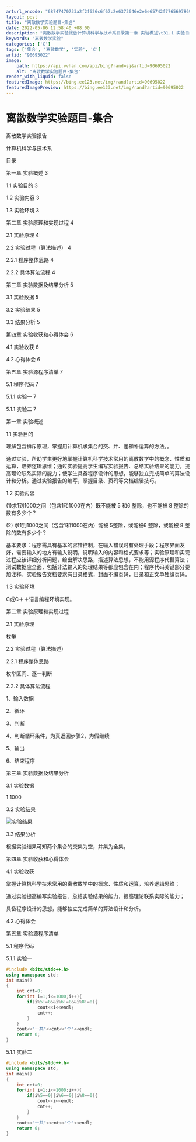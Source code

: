 ```yaml
---
arturl_encode: "68747470733a2f2f626c6f67:2e6373646e2e6e65742f77656978696e5f3433323732373831:2f61727469636c652f64657461696c732f3930363935303232"
layout: post
title: "离散数学实验题目-集合"
date: 2022-05-06 12:58:40 +08:00
description: "离散数学实验报告计算机科学与技术系目录第一章 实验概述\t31.1 实验目的\t31.2 实验内容\t31"
keywords: "离散数学实验"
categories: ['C']
tags: ['集合', '离散数学', '实验', 'C']
artid: "90695022"
image:
    path: https://api.vvhan.com/api/bing?rand=sj&artid=90695022
    alt: "离散数学实验题目-集合"
render_with_liquid: false
featuredImage: https://bing.ee123.net/img/rand?artid=90695022
featuredImagePreview: https://bing.ee123.net/img/rand?artid=90695022
---
```


# 离散数学实验题目-集合

离散数学实验报告

计算机科学与技术系

目录
  
第一章 实验概述 3
  
1.1 实验目的 3
  
1.2 实验内容 3
  
1.3 实验环境 3
  
第二章 实验原理和实现过程 4
  
2.1 实验原理 4
  
2.2 实验过程（算法描述） 4
  
2.2.1 程序整体思路 4
  
2.2.2 具体算法流程 4
  
第三章 实验数据及结果分析 5
  
3.1 实验数据 5
  
3.2 实验结果 5
  
3.3 结果分析 5
  
第四章 实验收获和心得体会 6
  
4.1 实验收获 6
  
4.2 心得体会 6
  
第五章 实验源程序清单 7
  
5.1 程序代码 7
  
5.1.1 实验一 7
  
5.1.1 实验二 7

第一章 实验概述
  
1.1 实验目的
  
理解包含排斥原理，掌握用计算机求集合的交、并、差和补运算的方法。。
  
通过实验，帮助学生更好地掌握计算机科学技术常用的离散数学中的概念、性质和运算，培养逻辑思维；通过实验提高学生编写实验报告、总结实验结果的能力，提高理论联系实际的能力；使学生具备程序设计的思想，能够独立完成简单的算法设计和分析。通过实验报告的编写，掌握目录、页码等文档编辑技巧。
  
1.2 实验内容
  
(1)求1到1000之间（包含1和1000在内）既不能被 5 和6 整除，也不能被 8 整除的数有多少个？
  
(2) 求1到1000之间（包含1和1000在内）能被 5整除，或能被6 整除，或能被 8 整除的数有多少个？
  
基本要求：程序需具有基本的容错控制，在输入错误时有处理手段；程序界面友好，需要输入的地方有输入说明，说明输入的内容和格式要求等；实验原理和实现过程应该详细分析问题，给出解决思路，描述算法思想，不能用源程序代替算法；测试数据应全面，包括非法输入的处理结果等都应包含在内；程序代码关键部分要加注释。实验报告文档要求有目录格式，封面不编页码，目录和正文单独编页码。
  
1.3 实验环境
  
C或C＋＋语言编程环境实现。

第二章 实验原理和实现过程
  
2.1 实验原理
  
枚举
  
2.2 实验过程（算法描述）
  
2.2.1 程序整体思路
  
枚举区间、逐一判断
  
2.2.2 具体算法流程
  
1、输入数据
  
2、循环
  
3、判断
  
4、判断循环条件，为真返回步骤2，为假继续
  
5、输出
  
6、结束程序

第三章 实验数据及结果分析
  
3.1 实验数据
  
1 1000
  
3.2 实验结果
  
![实验结果](https://i-blog.csdnimg.cn/blog_migrate/6c8b8825256dffa470ca79aedb98ad66.png)
  
3.3 结果分析
  
根据实验结果可知两个集合的交集为空，并集为全集。

第四章 实验收获和心得体会
  
4.1 实验收获
  
掌握计算机科学技术常用的离散数学中的概念、性质和运算，培养逻辑思维；
  
通过实验提高编写实验报告、总结实验结果的能力，提高理论联系实际的能力；
  
具备程序设计的思想，能够独立完成简单的算法设计和分析。
  
4.2 心得体会

第五章 实验源程序清单
  
5.1 程序代码
  
5.1.1 实验一

```cpp
#include <bits/stdc++.h>
using namespace std;
int main()
{
    int cnt=0;
    for(int i=1;i<=1000;i++){
        if(i%5!=0&&i%6!=0&&i%8!=0){
            cout<<i<<endl;
            cnt++;
        }
    }
    cout<<"一共"<<cnt<<"个"<<endl;
    return 0;
}

```

5.1.1 实验二

```cpp
#include <bits/stdc++.h>
using namespace std;
int main()
{
    int cnt=0;
    for(int i=1;i<=1000;i++){
        if(i%5==0||i%6==0||i%8==0){
            cout<<i<<endl;
            cnt++;
        }
    }
    cout<<"一共"<<cnt<<"个"<<endl;
    return 0;
}


```
